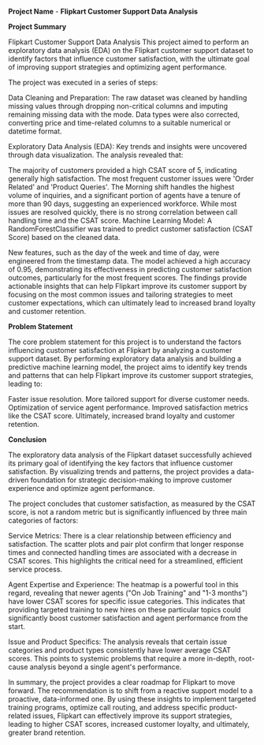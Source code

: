 **Project Name** - **Flipkart Customer Support Data Analysis**

**Project Summary**  

Flipkart Customer Support Data Analysis
This project aimed to perform an exploratory data analysis (EDA) on the Flipkart customer support dataset to identify factors that influence customer satisfaction, with the ultimate goal of improving support strategies and optimizing agent performance.

The project was executed in a series of steps:

Data Cleaning and Preparation: The raw dataset was cleaned by handling missing values through dropping non-critical columns and imputing remaining missing data with the mode. Data types were also corrected, converting price and time-related columns to a suitable numerical or datetime format.

Exploratory Data Analysis (EDA): Key trends and insights were uncovered through data visualization. The analysis revealed that:

The majority of customers provided a high CSAT score of 5, indicating generally high satisfaction.
The most frequent customer issues were 'Order Related' and 'Product Queries'.
The Morning shift handles the highest volume of inquiries, and a significant portion of agents have a tenure of more than 90 days, suggesting an experienced workforce.
While most issues are resolved quickly, there is no strong correlation between call handling time and the CSAT score.
Machine Learning Model: A RandomForestClassifier was trained to predict customer satisfaction (CSAT Score) based on the cleaned data.

New features, such as the day of the week and time of day, were engineered from the timestamp data.
The model achieved a high accuracy of 0.95, demonstrating its effectiveness in predicting customer satisfaction outcomes, particularly for the most frequent scores.
The findings provide actionable insights that can help Flipkart improve its customer support by focusing on the most common issues and tailoring strategies to meet customer expectations, which can ultimately lead to increased brand loyalty and customer retention.

**Problem Statement**

The core problem statement for this project is to understand the factors influencing customer satisfaction at Flipkart by analyzing a customer support dataset. By performing exploratory data analysis and building a predictive machine learning model, the project aims to identify key trends and patterns that can help Flipkart improve its customer support strategies, leading to:

Faster issue resolution.
More tailored support for diverse customer needs.
Optimization of service agent performance.
Improved satisfaction metrics like the CSAT score.
Ultimately, increased brand loyalty and customer retention.

**Conclusion**

The exploratory data analysis of the Flipkart dataset successfully achieved its primary goal of identifying the key factors that influence customer satisfaction. By visualizing trends and patterns, the project provides a data-driven foundation for strategic decision-making to improve customer experience and optimize agent performance.

The project concludes that customer satisfaction, as measured by the CSAT score, is not a random metric but is significantly influenced by three main categories of factors:

Service Metrics: There is a clear relationship between efficiency and satisfaction. The scatter plots and pair plot confirm that longer response times and connected handling times are associated with a decrease in CSAT scores. This highlights the critical need for a streamlined, efficient service process.

Agent Expertise and Experience: The heatmap is a powerful tool in this regard, revealing that newer agents ("On Job Training" and "1-3 months") have lower CSAT scores for specific issue categories. This indicates that providing targeted training to new hires on these particular topics could significantly boost customer satisfaction and agent performance from the start.

Issue and Product Specifics: The analysis reveals that certain issue categories and product types consistently have lower average CSAT scores. This points to systemic problems that require a more in-depth, root-cause analysis beyond a single agent's performance.

In summary, the project provides a clear roadmap for Flipkart to move forward. The recommendation is to shift from a reactive support model to a proactive, data-informed one. By using these insights to implement targeted training programs, optimize call routing, and address specific product-related issues, Flipkart can effectively improve its support strategies, leading to higher CSAT scores, increased customer loyalty, and ultimately, greater brand retention.
